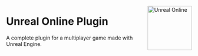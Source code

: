 <a href="https://github.com/JasperDre/Unreal-Online-Plugin"><img src="Resources/Icon_Online129.png" align="right" width="120" height="120" alt="Unreal Online" title="Unreal Online"></a>

# Unreal Online Plugin
A complete plugin for a multiplayer game made with Unreal Engine.
